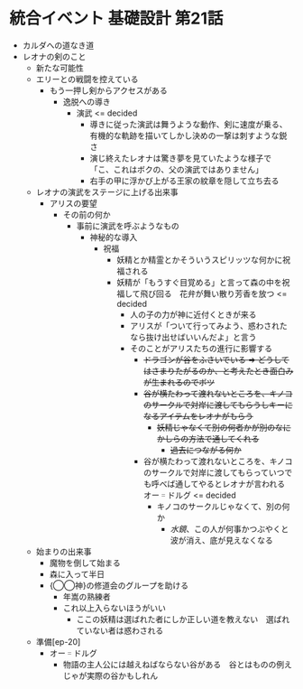 # 統合イベント 基礎設計 第21話

- カルダへの道なき道
- レオナの剣のこと
  - 新たな可能性
  - エリーとの戦闘を控えている
    - もう一押し剣からアクセスがある
      - 逸脱への導き
        - 演武 <= decided
          - 導きに従った演武は舞うような動作、剣に速度が乗る、有機的な軌跡を描いてしかし決めの一撃は刺すような鋭さ
          - 演じ終えたレオナは驚き夢を見ていたような様子で「こ、これはボクの、父の演武ではありません」
          - 右手の甲に浮かび上がる王家の紋章を隠して立ち去る
  - レオナの演武をステージに上げる出来事
    - アリスの要望
      - その前の何か
        - 事前に演武を呼ぶようなもの
          - 神秘的な導入
            - 祝福
              - 妖精とか精霊とかそういうスピリッツな何かに祝福される
              - 妖精が「もうすぐ目覚める」と言って森の中を祝福して飛び回る　花弁が舞い散り芳香を放つ <= decided
                - 人の子の力が神に近付くときが来る
                - アリスが「ついて行ってみよう、惑わされたなら抜け出せばいいんだよ」と言う
                - そのことがアリスたちの進行に影響する
                  - ~~ドラゴンが谷をふさいでいる => どうしてはさまりたがるのか、と考えたとき面白みが生まれるのでボツ~~
                  - ~~谷が横たわって渡れないところを、キノコのサークルで対岸に渡してもらうしキーになるアイテムをレオナがもらう~~
                    - ~~妖精じゃなくて別の何者かが別のなにかしらの方法で通してくれる~~
                      - ~~過去につながる何か~~
                  - 谷が横たわって渡れないところを、キノコのサークルで対岸に渡してもらっていつでも呼べば通してやるとレオナが言われる　オー゠ドルグ <= decided
                    - キノコのサークルじゃなくて、別の何か
                      - _水鏡_、この人が何事かつぶやくと波が消え、底が見えなくなる
  - 始まりの出来事
    - 魔物を倒して始まる
    - 森に入って半日
    - {◯◯神}の修道会のグループを助ける
      - 年嵩の熟練者
      - これ以上入らないほうがいい
        - ここの妖精は選ばれた者にしか正しい道を教えない　選ばれていない者は惑わされる
  - 準備[ep-20]
    - オー゠ドルグ
      - 物語の主人公には越えねばならない谷がある　谷とはものの例えじゃが実際の谷かもしれん
